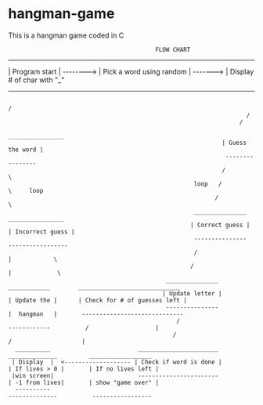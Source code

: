 # hangman-game
This is a hangman game coded in C
                                              
                                              FLOW CHART
                                              
                                              
   _______________             __________________________            ____________________________        
  | Program start | --------> | Pick a word using random | -------> | Display # of char with "_"  
   ----------------             --------------------------            ---------------------------
                                                                          /
                                                                        /
                                                                      /
                                                                  ________________
                                                                 | Guess the word |
                                                                  ----------------
                                                                 /              \
                                                         loop   /                \     loop
                                                               /                  \
                                                         _______________        ________________
                                                        | Correct guess |      | Incorrect guess |  
                                                         ---------------        -----------------
                                                         /                        |            \
                                                        /                         |             \
                                                 _______________             ____________        _____________________________
                                                | Update letter |           | Update the |      | Check for # of guesses left |
                                                 ---------------            |  hangman   |       -----------------------------
                                                    /                        ------------          /                   |
                                                   /                                              /                    |
      __________                         _______________________                            ______________         __________________
     | Display  |  <------------------- | Check if word is done |                          | If lives > 0 |       | If no lives left | 
     |win screen|                        -----------------------                           | -1 from lives|       | show "game over" |
      ----------                                                                            --------------          -----------------                                                             
